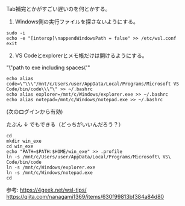 Tab補完とかがすごい遅いのを何とかする。

1. Windows側の実行ファイルを探さないようにする。

```
sudo -i
echo -e "[interop]\nappendWindowsPath = false" >> /etc/wsl.conf
exit
```

2. VS Codeとexplorerとメモ帳だけは開けるようにする。

\"\\\"path to exe including spaces\\\"\"

```
echo alias code=\"\\\"/mnt/c/Users/user/AppData/Local/Programs/Microsoft VS Code/bin/code\\\"\" >> ~/.bashrc
echo alias explorer=/mnt/c/Windows/explorer.exe >> ~/.bashrc
echo alias notepad=/mnt/c/Windows/notepad.exe >> ~/.bashrc
```

(次のログインから有効)

たぶん ↓ でもできる（どっちがいいんだろう？）

```
cd
mkdir win_exe
cd win_exe
echo "PATH=$PATH:$HOME/win_exe" >> .profile
ln -s /mnt/c/Users/user/AppData/Local/Programs/Microsoft\ VS\ Code/bin/code
ln -s /mnt/c/Windows/explorer.exe
ln -s /mnt/c/Windows/notepad.exe
cd
```

参考:
https://4geek.net/wsl-tips/
https://qiita.com/nanagami1369/items/630f99813bf384a84d80
